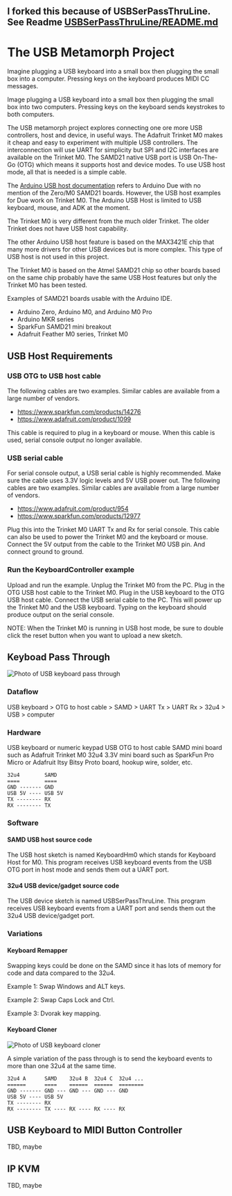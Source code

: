 I forked this because of USBSerPassThruLine. See Readme
[USBSerPassThruLine/README.md](USBSerPassThruLine/README.md)
---

# The USB Metamorph Project

Imagine plugging a USB keyboard into a small box then plugging
the small box into a computer. Pressing keys on the keyboard produces
MIDI CC messages.

Image plugging  a USB keyboard into a small box then plugging the
small box into two computers. Pressing keys on the keyboard sends
keystrokes to both computers.

The USB metamorph project explores connecting one ore more USB
controllers, host and device, in useful ways. The Adafruit
Trinket M0 makes it cheap and easy to experiment with multiple USB
controllers. The interconnection will use UART for simplicity but SPI
and I2C interfaces are available on the Trinket M0. The SAMD21 native
USB port is USB On-The-Go (OTG) which means it supports host and
device modes. To use USB host mode, all that is needed is a simple
cable.

The [Arduino USB host documentation](https://www.arduino.cc/en/Reference/USBHost)
refers to Arduino Due with no mention of the Zero/M0 SAMD21 boards. However,
the USB host examples for Due work on Trinket M0. The Arduino USB Host is
limited to USB keyboard, mouse, and ADK at the moment.

The Trinket M0 is very different from the much older Trinket. The
older Trinket does not have USB host capability.

The other Arduino USB host feature is based on the MAX3421E chip that
many more drivers for other USB devices but is more complex. This type
of USB host is not used in this project.

The Trinket M0 is based on the Atmel SAMD21 chip so other boards based
on the same chip probably have the same USB Host features but only the
Trinket M0 has been tested.

Examples of SAMD21 boards usable with the Arduino IDE.

* Arduino Zero, Arduino M0, and Arduino M0 Pro
* Arduino MKR series
* SparkFun SAMD21 mini breakout
* Adafruit Feather M0 series, Trinket M0

## USB Host Requirements

### USB OTG to USB host cable

The following cables are two examples. Similar cables are available from a
large number of vendors.

* https://www.sparkfun.com/products/14276
* https://www.adafruit.com/product/1099

This cable is required to plug in a keyboard or mouse. When this cable
is used, serial console output no longer available.

### USB serial cable

For serial console output, a USB serial cable is highly recommended.  Make sure
the cable uses 3.3V logic levels and 5V USB power out. The following cables are
two examples. Similar cables are available from a large number of vendors.

* https://www.adafruit.com/product/954
* https://www.sparkfun.com/products/12977

Plug this into the Trinket M0 UART Tx and Rx for serial console. This
cable can also be used to power the Trinket M0 and the keyboard or mouse.
Connect the 5V output from the cable to the Trinket M0 USB pin. And
connect ground to ground.

### Run the KeyboardController example

Upload and run the example.
Unplug the Trinket M0 from the PC.
Plug in the OTG USB host cable to the Trinket M0.
Plug in the USB keyboard to the OTG USB host cable.
Connect the USB serial cable to the PC. This will power up the Trinket
M0 and the USB keyboard.
Typing on the keyboard should produce output on the serial console.

NOTE: When the Trinket M0 is running in USB host mode, be sure to double click
the reset button when you want to upload a new sketch.


## Keyboad Pass Through

![Photo of USB keyboard pass through](https://github.com/gdsports/usb-metamorph/blob/master/images/usbkbdpassthru.jpg)

### Dataflow

USB keyboard > OTG to host cable > SAMD > UART Tx > UART Rx > 32u4 > USB > computer

### Hardware

USB keyboard or numeric keypad
USB OTG to host cable
SAMD mini board such as Adafruit Trinket M0
32u4 3.3V mini board such as SparkFun Pro Micro or Adafruit Itsy Bitsy
Proto board, hookup wire, solder, etc.

```
32u4        SAMD
====        ====
GND ------- GND
USB 5V ---- USB 5V
TX -------- RX
RX -------- TX
```

### Software

#### SAMD USB host source code

The USB host sketch is named KeyboardHm0 which stands for Keyboard Host for M0.
This program receives USB keyboard events from the USB OTG port in host mode
and sends them out a UART port.

#### 32u4 USB device/gadget source code

The USB device sketch is named USBSerPassThruLine. This program receives USB
keyboard events from a UART port and sends them out the 32u4 USB device/gadget
port.

### Variations

#### Keyboard Remapper

Swapping keys could be done on the SAMD since it has lots of memory for code
and data compared to the 32u4.

Example 1: Swap Windows and ALT keys.

Example 2: Swap Caps Lock and Ctrl.

Example 3: Dvorak key mapping.

#### Keyboard Cloner

![Photo of USB keyboard cloner](https://github.com/gdsports/usb-metamorph/blob/master/images/usbkbdcloner.jpg)

A simple variation of the pass through is to send the keyboard events to more
than one 32u4 at the same time.

```
32u4 A      SAMD    32u4 B  32u4 C  32u4 ...
======      ====    ======  ======  ========
GND ------- GND --- GND --- GND --- GND
USB 5V ---- USB 5V
TX -------- RX
RX -------- TX ---- RX ---- RX ---- RX
```

## USB Keyboard to MIDI Button Controller

TBD, maybe

## IP KVM

TBD, maybe

